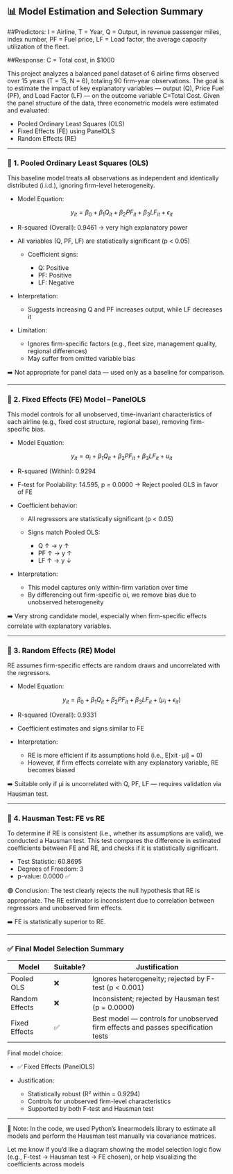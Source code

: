 ## 📊 Model Estimation and Selection Summary

##Predictors:
I = Airline,
T = Year,
Q = Output, in revenue passenger miles, index number,
PF = Fuel price,
LF = Load factor, the average capacity utilization of the fleet.

##Response:
C = Total cost, in $1000

This project analyzes a balanced panel dataset of 6 airline firms observed over 15 years (T = 15, N = 6), totaling 90 firm-year observations. The goal is to estimate the impact of key explanatory variables — output (Q), Price Fuel (PF), and Load Factor (LF) — on the outcome variable C=Total Cost. Given the panel structure of the data, three econometric models were estimated and evaluated:

* Pooled Ordinary Least Squares (OLS)
* Fixed Effects (FE) using PanelOLS
* Random Effects (RE)

---

### 📌 1. Pooled Ordinary Least Squares (OLS)

This baseline model treats all observations as independent and identically distributed (i.i.d.), ignoring firm-level heterogeneity.

* Model Equation:

  $$
  y_{it} = \beta_0 + \beta_1 Q_{it} + \beta_2 PF_{it} + \beta_3 LF_{it} + \epsilon_{it}
  $$

* R-squared (Overall): 0.9461 → very high explanatory power

* All variables (Q, PF, LF) are statistically significant (p < 0.05)

  * Coefficient signs:

    * Q: Positive
    * PF: Positive
    * LF: Negative

* Interpretation:

  * Suggests increasing Q and PF increases output, while LF decreases it

* Limitation:

  * Ignores firm-specific factors (e.g., fleet size, management quality, regional differences)
  * May suffer from omitted variable bias

➡️ Not appropriate for panel data — used only as a baseline for comparison.

---

### 📌 2. Fixed Effects (FE) Model – PanelOLS

This model controls for all unobserved, time-invariant characteristics of each airline (e.g., fixed cost structure, regional base), removing firm-specific bias.

* Model Equation:

  $$
  y_{it} = \alpha_i + \beta_1 Q_{it} + \beta_2 PF_{it} + \beta_3 LF_{it} + u_{it}
  $$

* R-squared (Within): 0.9294

* F-test for Poolability: 14.595, p = 0.0000 → Reject pooled OLS in favor of FE

* Coefficient behavior:

  * All regressors are statistically significant (p < 0.05)
  * Signs match Pooled OLS:

    * Q ↑ → y ↑
    * PF ↑ → y ↑
    * LF ↑ → y ↓

* Interpretation:

  * This model captures only within-firm variation over time
  * By differencing out firm-specific αi, we remove bias due to unobserved heterogeneity

➡️ Very strong candidate model, especially when firm-specific effects correlate with explanatory variables.

---

### 📌 3. Random Effects (RE) Model

RE assumes firm-specific effects are random draws and uncorrelated with the regressors.

* Model Equation:

  $$
  y_{it} = \beta_0 + \beta_1 Q_{it} + \beta_2 PF_{it} + \beta_3 LF_{it} + (\mu_i + \epsilon_{it})
  $$

* R-squared (Overall): 0.9331

* Coefficient estimates and signs similar to FE

* Interpretation:

  * RE is more efficient if its assumptions hold (i.e., E\[xit ⋅ μi] = 0)
  * However, if firm effects correlate with any explanatory variable, RE becomes biased

➡️ Suitable only if μi is uncorrelated with Q, PF, LF — requires validation via Hausman test.

---

### 🧪 4. Hausman Test: FE vs RE

To determine if RE is consistent (i.e., whether its assumptions are valid), we conducted a Hausman test. This test compares the difference in estimated coefficients between FE and RE, and checks if it is statistically significant.

* Test Statistic: 60.8695
* Degrees of Freedom: 3
* p-value: 0.0000 ✅

🟢 Conclusion: The test clearly rejects the null hypothesis that RE is appropriate. The RE estimator is inconsistent due to correlation between regressors and unobserved firm effects.

➡️ FE is statistically superior to RE.

---

### ✅ Final Model Selection Summary

| Model          | Suitable? | Justification                                                                    |
| -------------- | --------- | -------------------------------------------------------------------------------- |
| Pooled OLS     | ❌         | Ignores heterogeneity; rejected by F-test (p < 0.001)                            |
| Random Effects | ❌         | Inconsistent; rejected by Hausman test (p = 0.0000)                              |
| Fixed Effects  | ✅         | Best model — controls for unobserved firm effects and passes specification tests |

Final model choice:

* ✅ Fixed Effects (PanelOLS)
* Justification:

  * Statistically robust (R² within = 0.9294)
  * Controls for unobserved firm-level characteristics
  * Supported by both F-test and Hausman test

---

📌 Note: In the code, we used Python’s linearmodels library to estimate all models and perform the Hausman test manually via covariance matrices.

Let me know if you’d like a diagram showing the model selection logic flow (e.g., F-test → Hausman test → FE chosen), or help visualizing the coefficients across models
